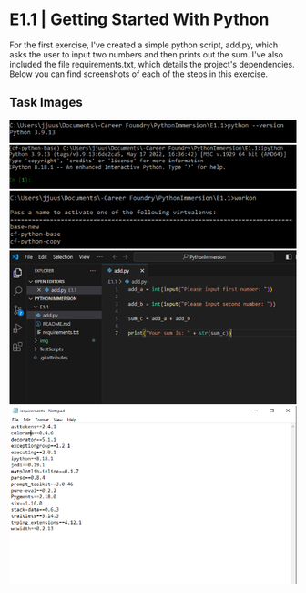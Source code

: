 # E1.1 | Getting Started With Python
For the first exercise, I've created a simple python script, add.py, which asks the user to input two numbers and then prints out the sum. 
I've also included the file requirements.txt, which details the project's dependencies. Below you can find screenshots of each of the steps in this exercise.

## Task Images
![](https://github.com/justin-yin-ly/python-immersion/blob/main/img/ex1.1-pythoninstalled.PNG)
![](https://github.com/justin-yin-ly/python-immersion/blob/main/img/ex1.1-ipythoninstalled.PNG)
![](https://github.com/justin-yin-ly/python-immersion/blob/main/img/ex1.1-virtualenvs.PNG)
![](https://github.com/justin-yin-ly/python-immersion/blob/main/img/ex1.1-vscode.PNG)
![](https://github.com/justin-yin-ly/python-immersion/blob/main/img/ex1.1-requirementsfile.PNG)
